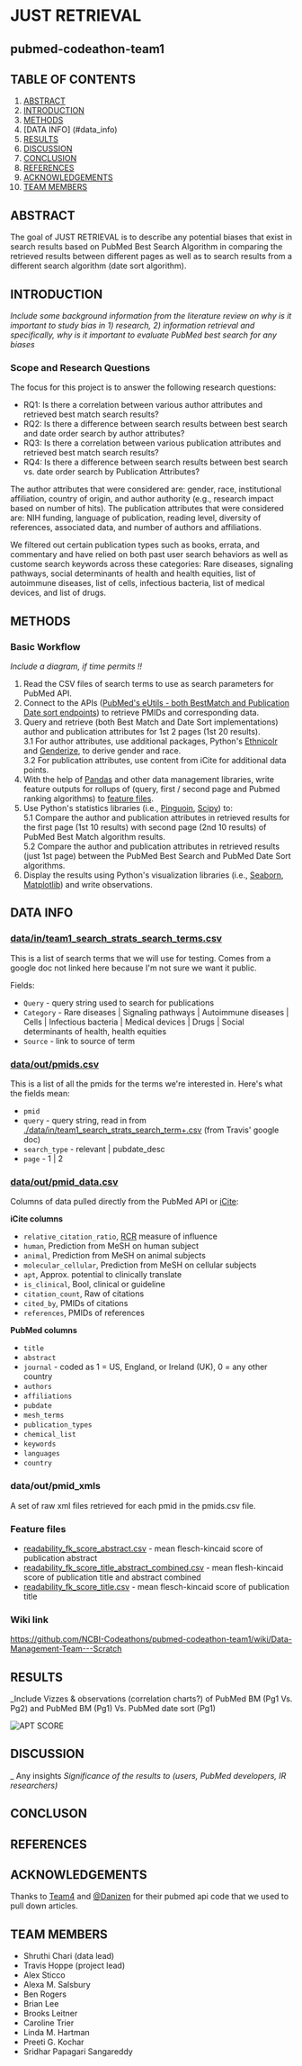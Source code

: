 # JUST RETRIEVAL
## pubmed-codeathon-team1


## TABLE OF CONTENTS

1. [ABSTRACT](https://github.com/NCBI-Codeathons/pubmed-codeathon-team1/edit/main/README.md#ABSTRACT)
2. [INTRODUCTION](https://github.com/NCBI-Codeathons/pubmed-codeathon-team1/edit/main/README.md#INTRODUCTION)
3. [METHODS](https://github.com/NCBI-Codeathons/pubmed-codeathon-team1/edit/main/README.md#METHODS)
4. [DATA INFO] (#data_info)
5. [RESULTS](https://github.com/NCBI-Codeathons/pubmed-codeathon-team1/edit/main/README.md#RESULTS)
6. [DISCUSSION](https://github.com/NCBI-Codeathons/pubmed-codeathon-team1/edit/main/README.md#DISCUSSION)
7. [CONCLUSION](https://github.com/NCBI-Codeathons/pubmed-codeathon-team1/edit/main/README.md#CONCLUSION)
8. [REFERENCES](https://github.com/NCBI-Codeathons/pubmed-codeathon-team1/edit/main/README.md#REFERENCES)
9. [ACKNOWLEDGEMENTS](https://github.com/NCBI-Codeathons/pubmed-codeathon-team1/edit/main/README.md#ACKNOWLEDGEMENTS)
10. [TEAM MEMBERS](https://github.com/NCBI-Codeathons/pubmed-codeathon-team1/edit/main/README.md#TEAM%20MEMBERS)


## ABSTRACT
The goal of JUST RETRIEVAL is to describe any potential biases that exist in search results based on PubMed Best Search Algorithm in comparing the retrieved results between different pages as well as to search results from a different search algorithm (date sort algorithm).

## INTRODUCTION
_Include some background information from the literature review on why is it important to study bias in 1) research, 2) information retrieval and specifically, why is it important to evaluate PubMed best search for any biases_

### Scope and Research Questions
The focus for this project is to answer the following research questions:

* RQ1: Is there a correlation between various author attributes and retrieved best match search results?
* RQ2: Is there a difference between search results between best search and date order search by author attributes?
* RQ3: Is there a correlation between various publication attributes and retrieved best match search results?
* RQ4: Is there a difference between search results between best search vs. date order search by Publication Attributes?

The author attributes that were considered are: gender, race, institutional affiliation, country of origin, and author authority (e.g., research impact based on number of hits). The publication attributes that were considered are: NIH funding, language of publication, reading level, diversity of references, associated data, and number of authors and affiliations.

We filtered out certain publication types such as books, errata, and commentary and have relied on both past user search behaviors as well as custome search keywords across these categories: Rare diseases, signaling pathways, social determinants of health and health equities, list of autoimmune diseases, list of cells, infectious bacteria, list of medical devices, and list of drugs.

## METHODS
### Basic Workflow
_Include a diagram, if time permits  !!_
1. Read the CSV files of search terms to use as search parameters for PubMed API.
2. Connect to the APIs (<a href="https://ncbiinsights.ncbi.nlm.nih.gov/2022/03/24/test-server-pubmed-api/">PubMed's eUtils - both BestMatch and Publication Date sort endpoints</a>) to retrieve PMIDs and corresponding data. 
3. Query and retrieve (both Best Match and Date Sort implementations) author and publication attributes for 1st 2 pages (1st 20 results).
   <br/> 3.1 For author attributes, use additional packages, Python's <a href="https://github.com/appeler/ethnicolr">Ethnicolr</a> and <a href="https://pypi.org/project/Genderize/">Genderize</a>, to derive gender and race. 
   <br/> 3.2 For publication attributes, use content from iCite for additional data points.
4. With the help of <a href="https://pandas.pydata.org">Pandas</a> and other data management libraries, write feature outputs for rollups of (query, first / second page and Pubmed ranking algorithms) to <a href="https://github.com/NCBI-Codeathons/pubmed-codeathon-team1/tree/main/data/features">feature files</a>. 
5. Use Python's statistics libraries (i.e., <a href="https://pingouin-stats.org">Pinguoin</a>, <a href="https://scipy.org">Scipy</a>)  to:
 <br/> 5.1 Compare the author and publication attributes in retrieved results for the first page (1st 10 results) with second page (2nd 10 results) of PubMed Best Match algorithm results.
   <br/> 5.2 Compare the author and publication attributes in retrieved results (just 1st page) between the PubMed Best Search and PubMed Date Sort algorithms.
6. Display the results using Python's visualization libraries (i.e., <a href="https://seaborn.pydata.org">Seaborn</a>, <a href="https://matplotlib.org">Matplotlib</a>) and write observations.

## DATA INFO

### [data/in/team1_search_strats_search_terms.csv](data/in/team1_search_strats_search_terms.csv)

This is a list of search terms that we will use for testing. Comes from a google doc not linked here because I'm not sure we want it public.

Fields:

+ `Query` - query string used to search for publications
+ `Category` - Rare diseases | Signaling pathways | Autoimmune diseases | Cells | Infectious bacteria | Medical devices | Drugs | Social determinants of health, health equities
+ `Source` - link to source of term

### [data/out/pmids.csv](data/out/pmids.csv)

This is a list of all the pmids for the terms we're interested in. Here's what the fields mean:

+ `pmid`
+ `query` - query string, read in from [./data/in/team1_search_strats_search_term+.csv](data/in/team1_search_strats_search_terms.csv) (from Travis' google doc)
+ `search_type` - relevant | pubdate_desc
+ `page` - 1 | 2

### [data/out/pmid_data.csv](data/out/pmid_data.csv)

Columns of data pulled directly from the PubMed API or [iCite](https://icite.od.nih.gov/):

**iCite columns**
+ `relative_citation_ratio`,   [RCR](https://journals.plos.org/plosbiology/article?id=10.1371/journal.pbio.1002541) measure of influence
+ `human`,   Prediction from MeSH on human subject
+ `animal`,   Prediction from MeSH on animal subjects
+ `molecular_cellular`,   Prediction from MeSH on cellular subjects
+ `apt`,   Approx. potential to clinically translate
+ `is_clinical`,   Bool, clinical or guideline
+ `citation_count`,   Raw  of citations
+ `cited_by`,   PMIDs of citations
+ `references`,   PMIDs of references

**PubMed columns**
+    `title`
+    `abstract`
+    `journal` - coded as 1 = US, England, or Ireland (UK), 0 = any other country
+    `authors`
+    `affiliations`
+    `pubdate`
+    `mesh_terms`
+    `publication_types`
+    `chemical_list`
+    `keywords`
+    `languages`
+    `country`

### data/out/pmid_xmls

A set of raw xml files retrieved for each pmid in the pmids.csv file.

### Feature files

* [readability_fk_score_abstract.csv](./data/features/readability_fk_score_abstract.csv) - mean flesch-kincaid score of publication abstract
* [readability_fk_score_title_abstract_combined.csv](./data/features/readability_fk_score_title_abstract_combined.csv) - mean flesh-kincaid score of publication title and abstract combined
* [readability_fk_score_title.csv](./data/features/readability_fk_score_title.csv) - mean flesch-kincaid score of publication title

### Wiki link
<https://github.com/NCBI-Codeathons/pubmed-codeathon-team1/wiki/Data-Management-Team---Scratch>

## RESULTS
_Include Vizzes & observations (correlation charts?) of PubMed BM (Pg1 Vs. Pg2) and PubMed BM (Pg1) Vs. PubMed date sort (Pg1)

![APT SCORE](data/visualizations/apt_score.png "APT Score differences")

<!-- [APT SCORE](https://github.com/NCBI-Codeathons/pubmed-codeathon-team1/blob/main/data/visualizations/apt_score.png)
 -->

## DISCUSSION
_ Any insights
_Significance of the results to (users, PubMed developers, IR researchers)_

## CONCLUSON

## REFERENCES

## ACKNOWLEDGEMENTS

Thanks to [Team4](https://github.com/NCBI-Codeathons/pubmed-codeathon-team4) and [@Danizen](https://github.com/danizen) for their pubmed api code that we used to pull down articles.

## TEAM MEMBERS

* Shruthi Chari (data lead)
* Travis Hoppe (project lead)
* Alex Sticco
* Alexa M. Salsbury
* Ben Rogers
* Brian Lee
* Brooks Leitner
* Caroline Trier
* Linda M. Hartman
* Preeti G. Kochar
* Sridhar Papagari Sangareddy


